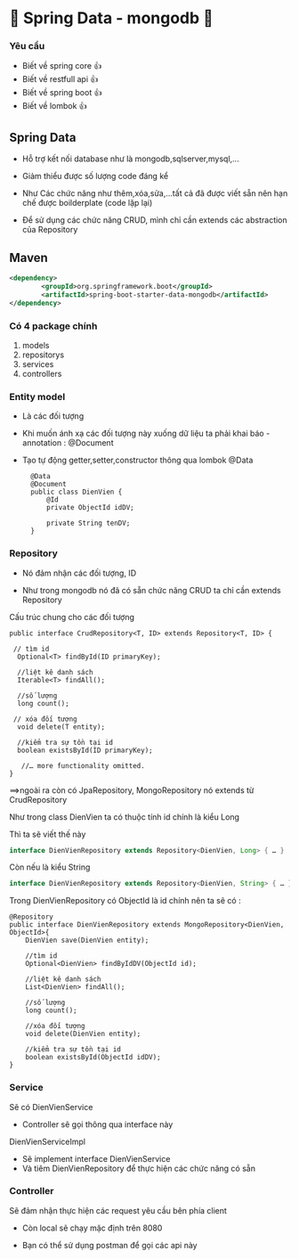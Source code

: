 # :leaves:  Spring Data - mongodb :leaves:

### Yêu cầu
- Biết về spring core  :thumbsup:
- Biết về restfull api :thumbsup:
- Biết về spring boot :thumbsup:
- Biết về lombok :thumbsup:

## Spring Data 

- Hỗ trợ kết nối database như là mongodb,sqlserver,mysql,...

- Giảm thiểu được số lượng code đáng kể 

- Như Các chức năng như thêm,xóa,sửa,...tất cả đã được viết sẵn nên hạn chế được boilderplate (code lặp lại)

- Để sử dụng các chức năng CRUD, mình chỉ cần extends các abstraction của Repository

## Maven
```xml
<dependency>
		<groupId>org.springframework.boot</groupId>
		<artifactId>spring-boot-starter-data-mongodb</artifactId>
</dependency>
```

### Có 4 package chính 
1. models
2. repositorys
3. services
4. controllers

### Entity model

- Là các đối tượng

- Khi muốn ánh xạ các đối tượng này xuống dữ liệu ta phải khai báo - annotation : @Document

- Tạo tự động getter,setter,constructor thông qua lombok @Data

    
        @Data
        @Document
        public class DienVien {
        	@Id
        	private ObjectId idDV;
        	
        	private String tenDV;
        }

### Repository 

- Nó đảm nhận các đối tượng, ID

- Như trong mongodb nó đã có sẵn chức năng CRUD ta chỉ cần extends Repository

Cấu trúc chung cho các đối tượng 

    public interface CrudRepository<T, ID> extends Repository<T, ID> {
      
     // tìm id
      Optional<T> findById(ID primaryKey); 
    
      //liệt kê danh sách
      Iterable<T> findAll();               
    
      //số lượng 
      long count();                        
    
     // xóa đối tượng
      void delete(T entity);               
    
      //kiểm tra sự tồn tại id
      boolean existsById(ID primaryKey);   
    
       //… more functionality omitted.
    }

==>ngoài ra còn có JpaRepository, MongoRepository nó extends từ CrudRepository

Như trong class DienVien ta có thuộc tính id chính là kiểu Long 

Thì ta sẽ viết thế này 
```java
interface DienVienRepository extends Repository<DienVien, Long> { … }
```

Còn nếu là kiểu String 
```java
interface DienVienRepository extends Repository<DienVien, String> { … }
```

Trong DienVienRepository có ObjectId là id chính nên ta sẽ có :

    @Repository
    public interface DienVienRepository extends MongoRepository<DienVien, ObjectId>{
    	DienVien save(DienVien entity);
    
    	//tìm id
    	Optional<DienVien> findByIdDV(ObjectId id);
    
    	//liệt kê danh sách
    	List<DienVien> findAll();               
    
    	//số lượng 
    	long count();                        
    
    	//xóa đối tượng
    	void delete(DienVien entity);               
    
    	//kiểm tra sự tồn tại id
    	boolean existsById(ObjectId idDV); 
    }
    
### Service

Sẽ có DienVienService 
- Controller sẽ gọi thông qua interface này

DienVienServiceImpl 
- Sẽ implement interface DienVienService 
- Và tiêm DienVienRepository để thực hiện các chức năng có sẵn
 
### Controller

Sẽ đảm nhận thực hiện các request yêu cầu bên phía client

- Còn local sẽ chạy mặc định trên 8080

- Bạn có thể sử dụng postman để gọi các api này
